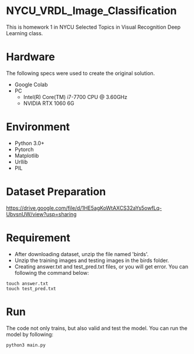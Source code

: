 # NYCU_VRDL_Image_Classification
This is homework 1 in NYCU Selected Topics in Visual Recognition Deep Learning class.

# Hardware
The following specs were used to create the original solution.
* Google Colab
* PC
  * Intel(R) Core(TM) i7-7700 CPU @ 3.60GHz
  * NVIDIA RTX 1060 6G

# Environment
* Python 3.0+
* Pytorch
* Matplotlib
* Urllib
* PIL

# Dataset Preparation
https://drive.google.com/file/d/1HE5agKoWtAXCS32aYs5owfLq-UbvsnUW/view?usp=sharing

# Requirement
* After downloading dataset, unzip the file named 'birds'.
* Unzip the training images and testing images in the birds folder.
* Creating answer.txt and test_pred.txt files, or you will get error. You can following the command below:
```
touch answer.txt
touch test_pred.txt
```

# Run
The code not only trains, but also valid and test the model. You can run the model by following:
```
python3 main.py
```
